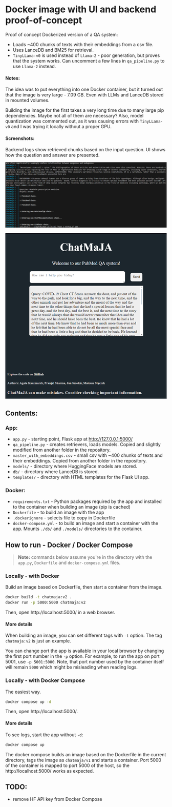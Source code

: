 # Docker image with UI and backend proof-of-concept

Proof of concept Dockerized version of a QA system: 
- Loads ~400 chunks of texts with their embeddings from a csv file.
- Uses LanceDB and BM25 for retrieval. 
- `TinyLLama-v0` is used instead of `Llama-2` - poor generation, but proves that the system works. Can uncomment a few lines in `qa_pipeline.py` to use `Llama-2` instead.

#### Notes:

The idea was to put everything into one Docker container, but it turned out that the image is very large - 7.09 GB. Even with LLMs and LanceDB stored in mounted volumes.

Building the image for the first takes a very long time due to many large pip dependencies. Maybe not all of them are necessary? Also, model quantization was commented out, as it was causing errors with `TinyLLama-v0` and I was trying it locally without a proper GPU.

#### Screenshots:

Backend logs show retrieved chunks based on the input question. UI shows how the question and answer are presented.

![Screenshot of logs](Screenshot_logs.png)

![Screenshot of UI](Screenshot_UI.png)



## Contents:

### App:
- `app.py` - starting point, Flask app at http://127.0.0.1:5000/
- `qa_pipeline.py` - creates retrievers, loads models. Copied and slightly modified from another folder in the repository. 
- `master_with_embeddings.csv` - small csv with ~400 chunks of texts and their embeddings. Copied from another folder in the repository.
- `models/` - directory where HuggingFace models are stored.
- `db/` - directory where LanceDB is stored.
- `templates/` - directory with HTML templates for the Flask UI app.

### Docker:
- `requirements.txt` - Python packages required by the app and installed to the container when building an image (pip is cached)
- `Dockerfile` - to build an image with the app
- `.dockerignore` - selects file to copy in Dockerfile
- `docker-compose.yml` - to build an image and start a container with the app. Mounts `./db/` and `./models/` directories to the container.


## How to run - Docker / Docker Compose

> **Note:** commands below assume you're in the directory with the `app.py`, `Dockerfile` and `docker-compose.yml` files.

### Locally - with Docker

Build an image based on Dockerfile, then start a container from the image.

```bash
docker build -t chatmaja:v2 .
docker run -p 5000:5000 chatmaja:v2
```

Then, open http://localhost:5000/ in a web browser.

#### More details

When building an image, you can set different tags with `-t` option. The tag `chatmaja:v2` is just an example. 

You can change port the app is available in your local browser by changing the first port number in the `-p` option. For example, to run the app on port 5001, use `-p 5001:5000`. Note, that port number used by the container itself will remain `5000` which might be misleading when reading logs.

### Locally - with Docker Compose

The easiest way.

```bash
docker compose up -d
```

Then, open http://localhost:5000/.

#### More details

To see logs, start the app without `-d`:
```bash
docker compose up
```

The docker compose builds an image based on the Dockerfile in the current directory, tags the image as `chatmaja/v1` and starts a container. Port 5000 of the container is mapped to port 5000 of the host, so the http://localhost:5000/ works as expected.

## TODO:
- remove HF API key from Docker Compose